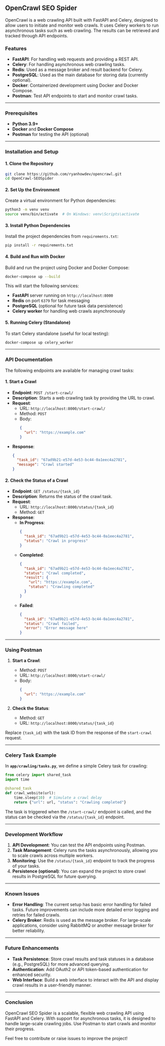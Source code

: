 ## OpenCrawl SEO Spider

OpenCrawl is a web crawling API built with FastAPI and Celery, designed to allow users to initiate and monitor web crawls. It uses Celery workers to run asynchronous tasks such as web crawling. The results can be retrieved and tracked through API endpoints.

### Features

- **FastAPI**: For handling web requests and providing a REST API.
- **Celery**: For handling asynchronous web crawling tasks.
- **Redis**: Used as a message broker and result backend for Celery.
- **PostgreSQL**: Used as the main database for storing data (currently optional).
- **Docker**: Containerized development using Docker and Docker Compose.
- **Postman**: Test API endpoints to start and monitor crawl tasks.

---

### Prerequisites

- **Python 3.9+**
- **Docker** and **Docker Compose**
- **Postman** for testing the API (optional)

---

### Installation and Setup

#### 1. Clone the Repository

```bash
git clone https://github.com/ryanhowdev/opencrawl.git
cd OpenCrawl-SEOSpider
```

#### 2. Set Up the Environment

Create a virtual environment for Python dependencies:

```bash
python3 -m venv venv
source venv/bin/activate  # On Windows: venv\Scripts\activate
```

#### 3. Install Python Dependencies

Install the project dependencies from `requirements.txt`:

```bash
pip install -r requirements.txt
```

#### 4. Build and Run with Docker

Build and run the project using Docker and Docker Compose:

```bash
docker-compose up --build
```

This will start the following services:
- **FastAPI** server running on `http://localhost:8000`
- **Redis** on port `6379` for task messaging
- **PostgreSQL** (optional for future task data persistence)
- **Celery worker** for handling web crawls asynchronously

#### 5. Running Celery (Standalone)

To start Celery standalone (useful for local testing):

```bash
docker-compose up celery_worker
```

---

### API Documentation

The following endpoints are available for managing crawl tasks:

#### 1. **Start a Crawl**

- **Endpoint**: `POST /start-crawl/`
- **Description**: Starts a web crawling task by providing the URL to crawl.
- **Request**:
  - URL: `http://localhost:8000/start-crawl/`
  - Method: `POST`
  - Body:
    ```json
    {
      "url": "https://example.com"
    }
    ```
- **Response**:
  ```json
  {
    "task_id": "67ad9b21-e57d-4e53-bc44-0a1eec4a2781",
    "message": "Crawl started"
  }
  ```

#### 2. **Check the Status of a Crawl**

- **Endpoint**: `GET /status/{task_id}`
- **Description**: Returns the status of the crawl task.
- **Request**:
  - URL: `http://localhost:8000/status/{task_id}`
  - Method: `GET`
- **Response**:
  - **In Progress**:
    ```json
    {
      "task_id": "67ad9b21-e57d-4e53-bc44-0a1eec4a2781",
      "status": "Crawl in progress"
    }
    ```
  - **Completed**:
    ```json
    {
      "task_id": "67ad9b21-e57d-4e53-bc44-0a1eec4a2781",
      "status": "Crawl completed",
      "result": {
        "url": "https://example.com",
        "status": "Crawling completed"
      }
    }
    ```
  - **Failed**:
    ```json
    {
      "task_id": "67ad9b21-e57d-4e53-bc44-0a1eec4a2781",
      "status": "Crawl failed",
      "error": "Error message here"
    }
    ```

---

### Using Postman

1. **Start a Crawl**:
   - Method: `POST`
   - URL: `http://localhost:8000/start-crawl/`
   - Body: 
     ```json
     {
       "url": "https://example.com"
     }
     ```

2. **Check the Status**:
   - Method: `GET`
   - URL: `http://localhost:8000/status/{task_id}`

Replace `{task_id}` with the task ID from the response of the `start-crawl` request.

---

### Celery Task Example

In **`app/crawling/tasks.py`**, we define a simple Celery task for crawling:

```python
from celery import shared_task
import time

@shared_task
def crawl_website(url):
    time.sleep(10)  # Simulate a crawl delay
    return {"url": url, "status": "Crawling completed"}
```

The task is triggered when the `/start-crawl/` endpoint is called, and the status can be checked via the `/status/{task_id}` endpoint.

---

### Development Workflow

1. **API Development**: You can test the API endpoints using Postman.
2. **Task Management**: Celery runs the tasks asynchronously, allowing you to scale crawls across multiple workers.
3. **Monitoring**: Use the `/status/{task_id}` endpoint to track the progress of your tasks.
4. **Persistence (optional)**: You can expand the project to store crawl results in PostgreSQL for future querying.

---

### Known Issues

- **Error Handling**: The current setup has basic error handling for failed tasks. Future improvements can include more detailed error logging and retries for failed crawls.
- **Celery Broker**: Redis is used as the message broker. For large-scale applications, consider using RabbitMQ or another message broker for better reliability.

---

### Future Enhancements

- **Task Persistence**: Store crawl results and task statuses in a database (e.g., PostgreSQL) for more advanced querying.
- **Authentication**: Add OAuth2 or API token-based authentication for enhanced security.
- **Web Interface**: Build a web interface to interact with the API and display crawl results in a user-friendly manner.

---

### Conclusion

OpenCrawl SEO Spider is a scalable, flexible web crawling API using FastAPI and Celery. With support for asynchronous tasks, it is designed to handle large-scale crawling jobs. Use Postman to start crawls and monitor their progress.

Feel free to contribute or raise issues to improve the project!
